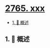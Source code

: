 # [2765. xxx](https://github.com/Tdahuyou/TNotes.leetcode/tree/main/notes/2765.%20xxx)

<!-- region:toc -->

- [1. 📝 概述](#1--概述)

<!-- endregion:toc -->

## 1. 📝 概述
